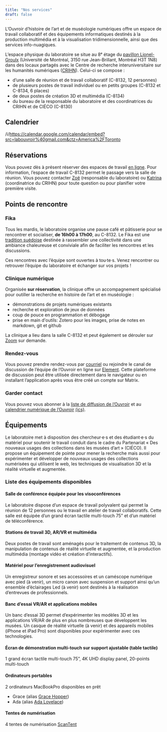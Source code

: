 ```yaml
---
title: "Nos services"
draft: false
---
```



L’Ouvroir d’histoire de l’art et de muséologie numériques offre un espace de travail collaboratif et des équipements informatiques destinés à la production multimédia et à la visualisation tridimensionnelle, ainsi que des services info-nuagiques.

L’espace physique du laboratoire se situe au 8ᵉ étage du [pavillon Lionel-Groulx](https://plancampus.umontreal.ca/montreal/?tx_udemplancampus_pi1[building]=362) (Université de Montréal, 3150 rue Jean-Brillant, Montréal H3T 1N8) dans des locaux partagés avec le Centre de recherche interuniversitaire sur les humanités numériques ([CRIHN](https://www.crihn.org)). Celui-ci se compose&nbsp;:

- d’une salle de réunion et de travail collaboratif (C-8132, 12 personnes)
- de plusieurs postes de travail individuel ou en petits groupes (C-8132 et C-8134, 6 places)
- de deux postes de création 3D et multimédia (C-8134)
- du bureau de la responsable du laboratoire et des coordinatrices du CRIHN et de CIÉCO (C-8130)


## Calendrier

/i/https://calendar.google.com/calendar/embed?src=labouvroir%40gmail.com&ctz=America%2FToronto


## Réservations

Vous pouvez dès à présent réserver des espaces de travail [en ligne](https://docs.google.com/spreadsheets/d/11EBiGa9AELoJt5j9KANnbXz3EGMhc8vrqQBaHLwTkfo/edit#gid=0). Pour information, l’espace de travail C-8132 permet le passage vers la salle de réunion. Vous pouvez contacter [Zoë](mailto:ouvroir@umontreal.ca) (responsable du laboratoire) ou [Katrina](mailto:friends.of.foulab-subscribe@lists.riseup.net) (coordinatrice du CRIHN) pour toute question ou pour planifier votre première visite.

## Points de rencontre

### Fika

Tous les mardis, le laboratoire organise une pause café et pâtisserie pour se rencontrer et socialiser, **de 16h00 à 17h00**, au C-8132. Le Fika est une [tradition suédoise](https://www.swedishfood.com/fika/) destinée à rassembler une collectivité dans une ambiance chaleureuse et conviviale afin de faciliter les rencontres et les discussions.

Ces rencontres avec l’équipe sont ouvertes à tou·te·s. Venez rencontrer ou retrouver l’équipe du laboratoire et échanger sur vos projets !

### Clinique numérique

Organisée **sur réservation**, la clinique offre un accompagnement spécialisé pour outiller la recherche en histoire de l’art et en muséologie :

- démonstrations de projets numériques existants
- recherche et exploration de jeux de données
- coup de pouce en programmation et débogage
- prise en main d'outils: Zotero pour les images, prise de notes en markdown, git et github

La clinique a lieu dans la salle C-8132 et peut également se dérouler sur [Zoom](https://umontreal.zoom.us/j/82480661654?pwd=cUlzb09hZ3lkd2UvcmpPbTdmQkZBQT09) sur demande.

### Rendez-vous

Vous pouvez prendre rendez-vous par [courriel](mailto:ouvroir@umontreal.ca) ou rejoindre le canal de discussion de l’équipe de l’Ouvroir en ligne sur [Element](https://matrix.to/#/!AaxspHhzNUgFJpDKTr:matrix.org?via=matrix.org). Cette plateforme de discussion peut être utilisée directement dans le navigateur ou en installant l’application après vous être créé un compte sur Matrix.

### Garder contact

Vous pouvez vous abonner à la [liste de diffusion de l’Ouvroir](https://listes.umontreal.ca/wws/subscribe/ouvroir/) et au [calendrier numérique de l’Ouvroir](https://calendar.google.com/calendar/u/0?cid=bGFib3V2cm9pckBnbWFpbC5jb20) [(ics)](https://outlook.office365.com/owa/calendar/00612925e3e44352a2fecda3cc840ee0@umontreal.ca/c2e6e5f6a7264c3b99fb9f6ef3f69b617923860242817213963/calendar.ics).

## Équipements

Le laboratoire met à disposition des chercheur·e·s et des étudiant·e·s du matériel pour soutenir le travail conduit dans le cadre du Partenariat « Des nouveaux usages des collections dans les musées d’art » (CIÉCO). Il propose un équipement de pointe pour mener la recherche mais aussi pour expérimenter et développer de nouveaux usages des collections numérisées qui utilisent le web, les techniques de visualisation 3D et la réalité virtuelle et augmentée.

### Liste des équipements disponibles

#### Salle de conférence équipée pour les visoconférences

Le laboratoire dispose d’un espace de travail polyvalent qui permet la réunion de 12 personnes ou le travail en atelier de travail collaboratifs. Cette salle est équipée d’un grand écran tactile multi-touch 75” et d’un matériel de téléconférence.

#### Stations de travail 3D, AR/VR et multimédia

Deux postes de travail sont aménagés pour le traitement de contenus 3D, la manipulation de contenus de réalité virtuelle et augmentée, et la production multimédia (montage vidéo et création d’interactifs).

#### Matériel pour l’enregistrement audiovisuel

Un enregistreur sonore et ses accessoires et un caméscope numérique avec pied (à venir),
un micro canon avec suspension et support ainsi qu’un ensemble d’éclairages Led (à venir) sont destinés à la réalisation d’entrevues de professionnels.

#### Banc d’essai VR/AR et applications mobiles

Un banc d’essai 3D permet d’expérimenter les modèles 3D et les applications VR/AR de plus en plus nombreuses que développent les musées. Un casque de réalité virtuelle (à venir) et des appareils mobiles (iPhone et iPad Pro) sont disponibles pour expérimenter avec ces technologies.

#### Écran de démonstration multi-touch sur support ajustable (table tactile)

 1 grand écran tactile multi-touch 75”, 4K UHD display panel, 20-points multi-touch

#### Ordinateurs portables

2 ordinateurs MacBookPro disponibles en prêt

  - Grace (alias [Grace Hopper](https://fr.wikipedia.org/wiki/Grace_Hopper))
  - Ada (alias [Ada Lovelace](https://fr.wikipedia.org/wiki/Ada_Lovelace))

#### Tentes de numérisation

4 tentes de numérisation [ScanTent](https://readcoop.eu/scantent/)



<!-- #### Imprimante-->

<!--Connexion au réseau en attente de l'installation d'une prise ethernet-->

<!-- #### Logiciels-->

<!--Liste des logiciels installés sur les machines du lab (à venir)-->





